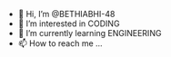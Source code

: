 - 👋 Hi, I’m @BETHIABHI-48
- 👀 I’m interested in CODING
- 🌱 I’m currently learning ENGINEERING
- 📫 How to reach me ... 

<!---
BETHIABHI-48/BETHIABHI-48 is a ✨ special ✨ repository because its `README.md` (this file) appears on your GitHub profile.
You can click the Preview link to take a look at your changes.
--->
